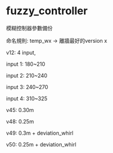 # fuzzy_controller
模糊控制器參數備份

命名規則: temp_wx -> 離牆最好的version x

v12: 4 input, 

input 1: 180~210

input 2: 210~240

input 3: 240~270

input 4: 310~325

v45: 0.30m

v48: 0.25m

v49: 0.3m + deviation_whirl

v50: 0.25m + deviation_whirl

